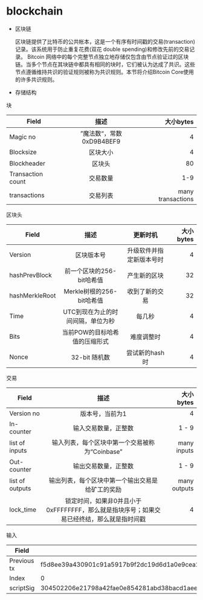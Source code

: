 # blockchain
- 区块链 

  区块链提供了比特币的公共帐本，这是一个有序有时间戳的交易(transaction)记录。该系统用于防止重复花费(双花 double spending)和修改先前的交易记录。
Bitcoin 网络中的每个完整节点独立地存储仅包含由节点验证过的区块链。当多个节点在其块链中都具有相同的块时，它们被认为达成了共识。这些节点遵循维持共识的验证规则被称为共识规则。本节将介绍Bitcoin Core使用的许多共识规则。

- 存储结构

块

|Field | 描述 | 大小bytes|
|- | :-: | -:|
|Magic no | ”魔法数“，常数0xD9B4BEF9| 4|
|Blocksize | 区块大小 | 4 |
|Blockheader | 区块头 | 80 |
|Transaction count | 交易数量 | 1-9|
|transactions | 交易列表 | many transactions|

区块头 

|Field			|描述	|更新时机	|大小bytes|
|- | :-: | :-: | -:|
|Version 		|	区块版本号 		|升级软件并指定新版本号时 	|4|
|hashPrevBlock|	前一个区块的256-bit哈希值 |产生新的区块|	32|
|hashMerkleRoot|	Merkle树根的256-bit哈希值	|收到了新的交易|	32|
|Time	|UTC到现在为止的时间间隔，单位为秒 	|	每几秒|	4|
|Bits	|当前POW的目标哈希值的压缩形式	|难度调整时|	4|
|Nonce	|32-bit 随机数	|尝试新的hash时|	4|

交易 

|Field	|		描述|	大小bytes|
|- | :-: | -:|
|Version no |		版本号，当前为1 |				4 |
|In-counter|	输入交易数量，正整数|	1 - 9 |
|list of inputs|	输入列表，每个区块中第一个交易被称为“Coinbase”	|many inputs|
|Out-counter	|输出交易数量，正整数|	1 - 9 |
|list of outputs |	输出列表，每个区块中第一个输出交易是给矿工的奖励	|many outputs|
|lock_time	|锁定时间，如果非0并且小于0xFFFFFFFF，那么就是指块序号；如果交易已经终结，那么就是指时间戳	|4 |

输入

|Field	|		value|
|- |- |
|Previous tx |f5d8ee39a430901c91a5917b9f2dc19d6d1a0e9cea205b009ca73dd04470b9a6|
|Index |0|
|scriptSig |304502206e21798a42fae0e854281abd38bacd1aeed3ee3738d9e1446618c4571d1090db022100e2ac980643b0b82c0e88ffdfec6b64e3e6ba35e7ba5fdd7d5d6cc8d25c6b241501|



